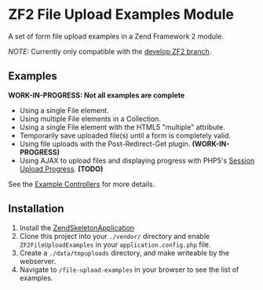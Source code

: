 ZF2 File Upload Examples Module
===============================

A set of form file upload examples in a Zend Framework 2 module.

*NOTE:* Currently only compatible with the [develop ZF2 branch](https://github.com/zendframework/zf2/tree/develop).


Examples
--------

**WORK-IN-PROGRESS: Not all examples are complete**

* Using a single File element.
* Using multiple File elements in a Collection.
* Using a single File element with the HTML5 "multiple" attribute.
* Temporarily save uploaded file(s) until a form is completely valid.
* Using file uploads with the Post-Redirect-Get plugin. **(WORK-IN-PROGRESS)**
* Using AJAX to upload files and displaying progress with PHP5's [Session Upload Progress](http://www.php.net/manual/en/session.upload-progress.php). **(TODO)**

See the [Example Controllers](https://github.com/cgmartin/ZF2FileUploadExamples/tree/master/src/ZF2FileUploadExamples/Controller) for more details.


Installation
------------

1. Install the [ZendSkeletonApplication](https://github.com/zendframework/ZendSkeletonApplication)
2. Clone this project into your `./vendor/` directory and enable `ZF2FileUploadExamples` in your
   `application.config.php` file.
3. Create a `./data/tmpuploads` directory, and make writeable by the webserver.
4. Navigate to `/file-upload-examples` in your browser to see the list of examples.

